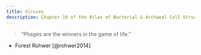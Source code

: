 ```yaml
---
title: Viruses
description: Chapter 10 of the Atlas of Bacterial & Archaeal Cell Structure covers the structures that viruses use to infect archaea and bacteria
---
```

> “Phages are the winners in the game of life.”  
- Forest Rohwer [@rohwer2014]


